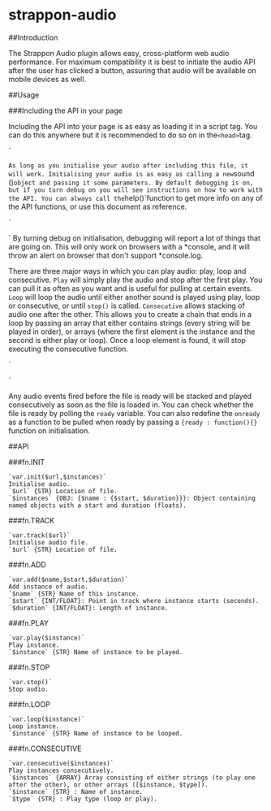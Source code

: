 strappon-audio
==============

##Introduction

The Strappon Audio plugin allows easy, cross-platform web audio performance. For maximum compatibility it is best to initiate the audio API after the user has clicked a button, assuring that audio will be available on mobile devices as well.

##Usage

###Including the API in your page

Including the API into your page is as easy as loading it in a script tag. You can do this anywhere but it is recommended to do so on in the`<head>`tag.

`
<script type="text/javascript" src="folder/structure/strappon.audio.js"></script>
`
As long as you initialise your audio after including this file, it will work. Initialising your audio is as easy as calling a new `sound ()` object and passing it some parameters. By default debugging is on, but if you turn debug on you will see instructions on how to work with the API. You can always call the `help()`function to get more info on any of the API functions, or use this document as reference.

`
<script type="text/javascript">
	var _audio = new sound({
url:"folder/structure/file.wav",
debug:true,
instances : {
	"instanceName" : { "start" : 0, "duration" : 2 },
}
	});
</script>
`
By turning debug on initialisation, debugging will report a lot of things that are going on. This will only work on browsers with a *console</span>, and it will throw an alert on browser that don't support *console.log</span>.

There are three major ways in which you can play audio: play, loop and consecutive. 
`Play` will simply play the audio and stop after the first play. You can pull it as often as you want and is useful for pulling at certain events. 
`Loop` will loop the audio until either another sound is played using play, loop or consecutive, or until `stop()` is called. 
`Consecutive` allows stacking of audio one after the other. This allows you to create a chain that ends in a loop by passing an array that either contains strings (every string will be played in order), or arrays (where the first element is the instance and the second is either play or loop). Once a loop element is found, it will stop executing the consecutive function.

`
<script type="text/javascript">
	_audio.play("instanceName");
	_audio.loop("instanceName");
	_audio.consecutive([
"instanceName",
["instanceName","play"],
["instanceName","loop"]
	]);
</script>
`

Any audio events fired before the file is ready will be stacked and played consecutively as soon as the file is loaded in. You can check whether the file is ready by polling the `ready` variable. You can also redefine the `onready` as a function to be pulled when ready by passing a `{ready : function(){}` function on initialisation.

##API

###fn.INIT

	`var.init($url,$instances)` 
	Initialise audio.
	`$url` {STR} Location of file.
	`$instances` {OBJ: {$name : {$start, $duration}}}: Object containing named objects with a start and duration (floats).
###fn.TRACK

	`var.track($url)`
	Initialise audio file.
	`$url` {STR} Location of file.
###fn.ADD

	`var.add($name,$start,$duration)`
	Add instance of audio.
	`$name` {STR} Name of this instance.
	`$start` {INT/FLOAT}: Point in track where instance starts (seconds).
	`$duration` {INT/FLOAT}: Length of instance.
###fn.PLAY

	`var.play($instance)`
	Play instance.
	`$instance` {STR} Name of instance to be played.
###fn.STOP

	`var.stop()`
	Stop audio.
###fn.LOOP

	`var.loop($instance)`
	Loop instance.
	`$instance` {STR} Name of instance to be looped.
###fn.CONSECUTIVE

	`var.consecutive($instances)`
	Play instances consecutively.
	`$instances` {ARRAY} Array consisting of either strings (to play one after the other), or other arrays ([$instance, $type]).
	`$instance` {STR} : Name of instance.
	`$type` {STR} : Play type (loop or play).